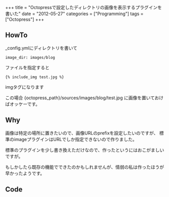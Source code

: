 +++
title = "Octopressで設定したディレクトリの画像を表示するプラグインを書いた"
date = "2012-05-27"
categories = ["Programming"]
tags = ["Octopress"]
+++

HowTo
-----

_config.ymlにディレクトリを書いて

``` sourceCode
image_dir: images/blog
```

ファイルを指定すると

``` sourceCode
{% include_img test.jpg %}
```

imgタグになります

``` sourceCode
```

この場合 {octopress_path}/sources/images/blog/test.jpg に画像を置いておけばオッケーです。

<!--more-->


Why
---

画像は特定の場所に置きたいので、画像URLのprefixを設定したいのですが、 標準のimageプラグインはURLでしか指定できないので作りました。

標準のプラグインを少し書き換えただけなので、作ったというにはおこがましいですが。

もしかしたら既存の機能でできたのかもしれませんが、情弱の私は作ったほうが早かったようです。

Code
----


